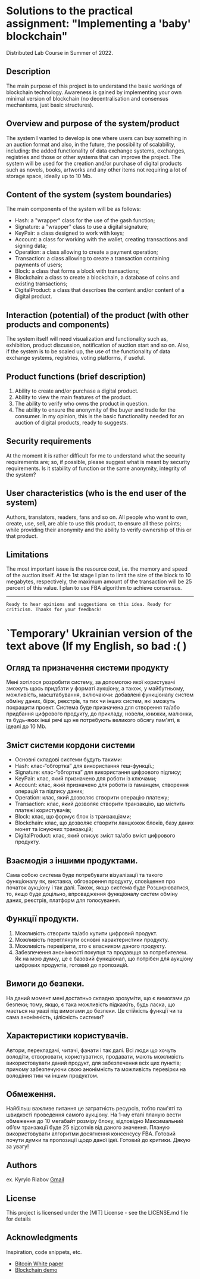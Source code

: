 # Solutions to the practical assignment: "Implementing a 'baby' blockchain"

Distributed Lab Course in Summer of 2022.

## Description

The main purpose of this project is to understand the basic workings of blockchain technology. 
Awareness is gained by implementing your own minimal version of blockchain 
(no decentralisation and consensus mechanisms, just basic structures).


## Overview and purpose of the system/product

The system I wanted to develop is one where users can buy something in an auction format and also, in the future, the possibility of scalability, including: the added functionality of data exchange systems, exchanges, registries and those or other systems that can improve the project.
The system will be used for the creation and/or purchase of digital products such as novels, books, artworks and any other items not requiring a lot of storage space, ideally up to 10 Mb.

## Content of the system (system boundaries)

The main components of the system will be as follows:
* Hash: a "wrapper" class for the use of the gash function;
* Signature: a "wrapper" class to use a digital signature;
* KeyPair: a class designed to work with keys;
* Account: a class for working with the wallet, creating transactions and signing data;
* Operation: a class allowing to create a payment operation;
* Transaction: a class allowing to create a transaction containing payments of users;
* Block: a class that forms a block with transactions;
* Blockchain: a class to create a blockchain, a database of coins and existing transactions;
* DigitalProduct: a class that describes the content and/or content of a digital product.



## Interaction (potential) of the product (with other products and components)

The system itself will need visualization and functionality such as, exhibition, product discussion, notification of auction start and so on.
Also, if the system is to be scaled up, the use of the functionality of data exchange systems, registries, voting platforms, if useful.


## Product functions (brief description)

1. Ability to create and/or purchase a digital product.
 2. Ability to view the main features of the product.
 3. The ability to verify who owns the product in question.
 4. The ability to ensure the anonymity of the buyer and trade for the consumer.
In my opinion, this is the basic functionality needed for an auction of digital products, ready to suggests.

## Security requirements

At the moment it is rather difficult for me to understand what the security requirements are; so, if possible, please suggest what is meant by security requirements.
Is it stability of function or the same anonymity, integrity of the system?

## User characteristics (who is the end user of the system)

Authors, translators, readers, fans and so on. All people who want to own, create, use, sell, are able to use this product, to ensure all these points; while providing their anonymity and the ability to verify ownership of this or that product.

## Limitations

The most important issue is the resource cost, i.e. the memory and speed of the auction itself.
At the 1st stage I plan to limit the size of the block to 10 megabytes, respectively, the maximum amount of the transaction will be 25 percent of this value.
I plan to use FBA algorithm to achieve consensus.

---

`Ready to hear opinions and suggestions on this idea.
Ready for criticism.
Thanks for your feedback!`


# `Temporary' Ukrainian version of the text above (If my English, so bad :(  )

## Огляд та призначення системи продукту
Мені хотілося розробити систему, за допомогою якої користувачі зможуть щось придбати у форматі аукціону, а також, у майбутньому, можливість, масштабування, включаючи: добавлені функціоналу систем обміну даних, бірж, реєстрів, та тих чи інших систем, які зможуть покращити проект.
Система буде призначена для створення та/або придбання цифрового продукту, до прикладу, новели, книжки, малюнки, та будь-яких інші речі що не потребують великого обсягу пам'яті, в ідеалі до 10 Mb.

## Зміст системи кордони системи
* Основні складові системи будуть такими:
* Hash: клас-“обгортка” для використання геш-функції.;
* Signature: клас-“обгортка” для використання цифрового підпису;
* KeyPair: клас, який призначено для роботи із ключами;
* Account: клас, який призначено для роботи із гаманцем, створення операцій та підпису даних;
* Operation:  клас, який дозволяє створити операцію платежу;
* Transaction: клас, який дозволяє створити транзакцію, що містить платежі користувачів;
* Block: клас, що формує блок із транзакціями;
* Blockchain: клас, що дозволяє створити ланцюжок блоків, базу даних монет та існуючих транзакцій;
* DigitalProduct: клас, який описує зміст та/або вміст цифрового продукту.

## Взаємодія з іншими продуктами.
Сама собою система буде потребувати візуалізації та такого функціоналу як, виставка, обговорення продукту, сповіщення про початок аукціону і так далі.
Також, якщо система буде Розширюватися, то, якщо буде доцільно, впровадження функціоналу систем обміну даних, реєстрів, платформ для голосування.

## Функції продукти.
 1. Можливість створити та/або купити цифровий продукт.
 2. Можливість переглянути основні характеристики продукту.
 3. Можливість перевірити, хто є власником даного продукту.
 4. Забезпечення анонімності покупця та продавцця за потребителем.
Як на мою думку, це є базовий функціонал, що потрібен для аукціону цифрових продуктів, готовий до пропозицій.

## Вимоги до безпеки.
На даний момент мені достатньо складно зрозуміти, що є вимогами до безпеки; тому, якщо, є така можливість підкажіть, будь ласка, що мається на увазі під вимогами до безпеки.
Це стійкість функції чи та сама анонімність, цілісність системи?

## Характеристики користувачів.
Автори, перекладачі, читачі, фанати і так далі. Всі люди що хочуть володіти, створювати, користуватися, продавати, мають можливість використовувати даний продукт, для забезпечення всіх цих пунктів; причому забезпечуючи свою анонімність та можливість перевірки на володіння тим чи іншим продуктом.

## Обмеження.
Найбільш важливе питання це затратність ресурсів, тобто пам'яті та швидкості проведення самого аукціону.
На 1-му етапі планую вести обмеження до 10 мегабайт розміру блоку, відповідно Максимальний об’єм транзакції буде 25 відсотків від даного значення.
Планую використовувати алгоритми досягнення консенсусу FBA.
Готовий почути думки та пропозиції щодо даної ідеї.
Готовий до критики.
Дякую за увагу!

## Authors

ex. Kyrylo Riabov [Gmail](kyryl.ryabov@gmail.com)

## License

This project is licensed under the [MIT] License - see the LICENSE.md file for details

## Acknowledgments

Inspiration, code snippets, etc.

* [Bitcoin White paper](https://bitcoin.org/bitcoin.pdf)
* [Blockchain demo](https://andersbrownworth.com/blockchain/hash)


